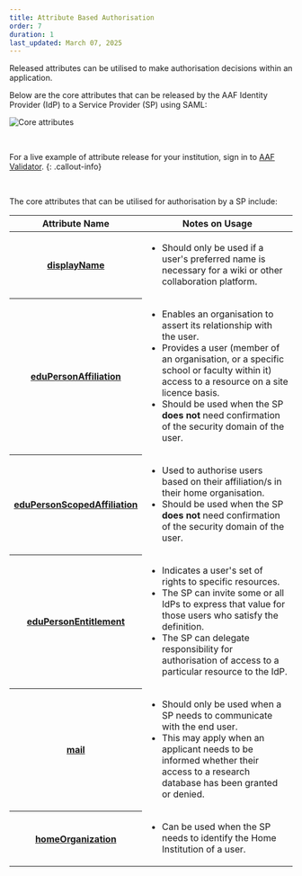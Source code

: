 ```yaml
---
title: Attribute Based Authorisation
order: 7
duration: 1
last_updated: March 07, 2025
---
```


Released attributes can be utilised to make authorisation decisions within an application. 

Below are the core attributes that can be released by the AAF Identity Provider (IdP) to a Service Provider (SP) using SAML:

![Core attributes](/assets/images/saml-integration/core-attributes.png)

<br>

For a live example of attribute release for your institution, sign in to [AAF Validator](https://validator.aaf.edu.au/).
{: .callout-info}

<br>

The core attributes that can be utilised for authorisation by a SP include:

<table class="table table-striped">
  <thead>
    <tr>
      <th scope="col">Attribute Name</th>
      <th scope="col">Notes on Usage</th>
    </tr>
  </thead>
  <tbody>
    <tr>
      <th scope="row"><a href="https://validator.aaf.edu.au/documentation/attributes/oid:2.16.840.1.113730.3.1.241">displayName</a></th>
      <td><ul><li>Should only be used if a user's preferred name is necessary for a wiki or other collaboration platform.</li></ul></td>
    </tr>
    <tr>
      <th scope="row"><a href="https://validator.aaf.edu.au/documentation/attributes/oid:1.3.6.1.4.1.5923.1.1.1.1">eduPersonAffiliation</a></th>
      <td><ul><li>Enables an organisation to assert its relationship with the user.</li><li>Provides a user (member of an organisation, or a specific school or faculty within it) access to a resource on a site licence basis.</li>
      <li>Should be used when the SP <strong>does not</strong> need confirmation of the security domain of the user.</li></ul></td>
    </tr>
    <tr>
      <th scope="row"><a href="https://validator.aaf.edu.au/documentation/attributes/oid:1.3.6.1.4.1.5923.1.1.1.9">eduPersonScopedAffiliation</a></th>
      <td><ul><li>Used to authorise users based on their affiliation/s in their home organisation.</li><li>Should be used when the SP <strong>does not</strong> need confirmation of the security domain of the user.</li></ul></td>
    </tr>
    <tr>
      <th scope="row"><a href="https://validator.aaf.edu.au/documentation/attributes/oid:1.3.6.1.4.1.5923.1.1.1.7">eduPersonEntitlement</a></th>
      <td><ul><li>Indicates a user's set of rights to specific resources.</li><li>The SP can invite some or all IdPs to express that value for those users who satisfy the definition. </li><li>The SP can delegate responsibility for authorisation of access to a particular resource to the IdP.</li></ul></td>
    </tr>
    <tr>
      <th scope="row"><a href="https://validator.aaf.edu.au/documentation/attributes/oid:0.9.2342.19200300.100.1.3">mail</a></th>
      <td><ul><li>Should only be used when a SP needs to communicate with the end user.</li>
      <li>This may apply when an applicant needs to be informed whether their access to a research database has been granted or denied.</li></ul></td>
    </tr>
    <tr>
      <th scope="row"><a href="https://validator.aaf.edu.au/documentation/attributes/oid:1.3.6.1.4.1.25178.1.2.9">homeOrganization</a></th>
      <td><ul><li>Can be used when the SP needs to identify the Home Institution of a user.</li></ul></td>
    </tr>
  </tbody>
</table>